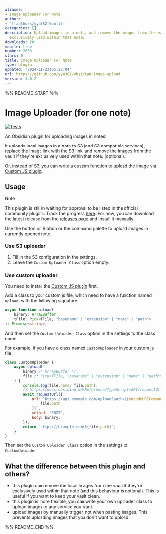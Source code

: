 ```yaml
---
aliases:
- Image Uploader For Note
author:
- '[[authors/yy4382|Yunfi]]'
categories: []
description: Upload images in a note, and remove the images from the vault if they're
  exclusively used within that note.
downloads: 28
mobile: true
number: 2053
stars: 0
title: Image Uploader For Note
type: plugin
updated: '2024-11-23T05:22:04'
url: https://github.com/yy4382/obsidian-image-upload
version: 1.0.2
---
```


%% README_START %%

# Image Uploader (for one note)

[![Tests](https://github.com/yy4382/obsidian-image-upload/actions/workflows/test.yml/badge.svg)](https://github.com/yy4382/obsidian-image-upload/actions/workflows/test.yml)

An Obsidian plugin for uploading images in notes!

It uploads local images in a note to S3 (and S3 compatible services), replace the image link with the S3 link, and remove the images from the vault if they're exclusively used within that note. (optional).

Or, instead of S3, you can write a custom function to upload the image via [Custom JS plugin](https://github.com/saml-dev/obsidian-custom-js).

## Usage

> [!NOTE]
> This plugin is still in waiting for approval to be listed in the official community plugins. Track the progress [here](https://github.com/obsidianmd/obsidian-releases/pull/4524).
> For now, you can download the latest release from the [releases page](https://github.com/yy4382/obsidian-image-upload/releases) and install it manually.

Use the button on Ribbon or the command palette to upload images in currently opened note.

### Use S3 uploader

1. Fill in the S3 configuration in the settings.
2. Leave the `Custom Uploader Class` option empty.

### Use custom uploader

You need to install the [Custom JS plugin](https://github.com/saml-dev/obsidian-custom-js) first.

Add a class to your custom js file, which need to have a function named `upload`, with the following signature:

```typescript
async function upload(
	binary: ArrayBuffer,
	tFile: Pick<TFile, "basename" | "extension" | "name" | "path">
): Promise<string>;
```

And then set the `Custom Uploader Class` option in the settings to the class name.

For example, if you have a class named `CustomUploader` in your custom js file:

```javascript
class CustomUploader {
	async upload(
		binary /* ArrayBuffer */,
		file /* Pick<TFile, "basename" | "extension" | "name" | "path"> */
	) {
		console.log(file.name, file.path);
		// https://docs.obsidian.md/Reference/TypeScript+API/requestUrl
		await requestUrl({
			url: `https://api.example.com/upload?path=${encodeURIComponent(
				file.path
			)}`,
			method: "POST",
			body: binary,
		});
		return `https://example.com/${file.path}`;
	}
}
```

Then set the `Custom Uploader Class` option in the settings to `CustomUploader`.

## What the difference between this plugin and others?

-   this plugin can remove the local images from the vault if they're exclusively used within that note (and this behaviour is optional). This is useful if you want to keep your vault clean.
-   this plugin is more flexible, you can write your own uploader class to upload images to any service you want.
-   upload images by manually trigger, not when pasting images. This prevents uploading images that you don't want to upload.


%% README_END %%